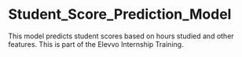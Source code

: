 # Student_Score_Prediction_Model
This model predicts student scores based on hours studied and other features. This is part of the Elevvo Internship Training.
